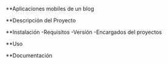 **Aplicaciones mobiles de un blog

**Descripción del Proyecto

**Instalación
-Requisitos
-Versión
-Encargados del proyectos

**Uso

**Documentación
